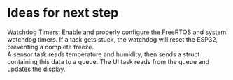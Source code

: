# Ideas for next step #
Watchdog Timers: Enable and properly configure the FreeRTOS and system watchdog timers. If a task gets stuck, the watchdog will reset the ESP32, preventing a complete freeze.<br>
A sensor task reads temperature and humidity, then sends a struct containing this data to a queue. The UI task reads from the queue and updates the display.<br>